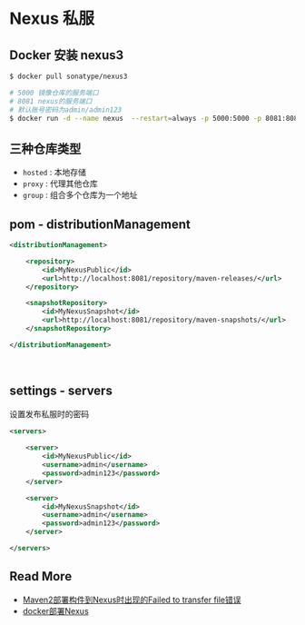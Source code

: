 # Nexus 私服



## Docker 安装 nexus3

```bash
$ docker pull sonatype/nexus3

# 5000 镜像仓库的服务端口
# 8081 nexus的服务端口
# 默认账号密码为admin/admin123
$ docker run -d --name nexus  --restart=always -p 5000:5000 -p 8081:8081 sonatype/nexus3
```



## 三种仓库类型

- `hosted` : 本地存储
- `proxy` : 代理其他仓库
- `group` : 组合多个仓库为一个地址



## pom - distributionManagement

```xml
<distributionManagement>

    <repository>
        <id>MyNexusPublic</id>
        <url>http://localhost:8081/repository/maven-releases/</url>
    </repository>

    <snapshotRepository>
        <id>MyNexusSnapshot</id>
        <url>http://localhost:8081/repository/maven-snapshots/</url>
    </snapshotRepository>

</distributionManagement>
```

​    

## settings - servers

设置发布私服时的密码

```xml
<servers>
  
    <server>
        <id>MyNexusPublic</id>
        <username>admin</username>
        <password>admin123</password>
    </server>

    <server>
        <id>MyNexusSnapshot</id>
        <username>admin</username>
        <password>admin123</password>
    </server>

</servers>

```



## Read More

- [Maven2部署构件到Nexus时出现的Failed to transfer file错误](https://www.javatang.com/archives/2010/01/23/4518375.html)
- [docker部署Nexus](https://blog.csdn.net/m0_37444820/article/details/82721372)